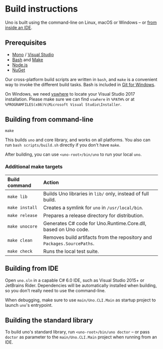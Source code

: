 # Build instructions

Uno is built using the command-line on Linux, macOS or Windows – or [from inside an IDE](#building-from-ide).

## Prerequisites

- [Mono](http://www.mono-project.com/download/) / [Visual Studio](https://www.visualstudio.com/downloads/)
- [Bash](http://www.msys2.org/) and [Make](http://gnuwin32.sourceforge.net/packages/make.htm)
- [Node.js](https://nodejs.org/en/download/)
- [NuGet](https://www.nuget.org/downloads/)

Our cross-platform build scripts are written in `bash`, and `make` is a convenient way to invoke the different build tasks.
Bash is included in [Git for Windows](https://git-scm.com/downloads).

On Windows, we need [vswhere] to locate your Visual Studio 2017 installation. Please make sure we can find `vswhere` in
`%PATH%` or at `%PROGRAMFILES(x86)%\Microsoft Visual Studio\Installer`.

[vswhere]: https://github.com/Microsoft/vswhere

## Building from command-line

```
make
```

This builds `uno` and core library, and works on all platforms. You also can run `bash scripts/build.sh` directly if you don't have `make`.

After building, you can use `<uno-root>/bin/uno` to run your local `uno`.

### Additional make targets

| Build command   | Action                                                                  |
|:----------------|:------------------------------------------------------------------------|
| `make lib`      | Builds Uno libraries in `lib/` only, instead of full build.             |
| `make install`  | Creates a symlink for `uno` in `/usr/local/bin`.                        |
| `make release`  | Prepares a release directory for distribution.                          |
| `make unocore`  | Generates C# code for Uno.Runtime.Core.dll, based on Uno code.          |
| `make clean`    | Removes build artifacts from the repository and `Packages.SourcePaths`. |
| `make check`    | Runs the local test suite.                                              |

## Building from IDE

Open `uno.sln` in a capable C# 6.0 IDE, such as Visual Studio 2015+ or JetBrains Rider. Dependencies will be automatically
installed when building, so you don't really need to use the command-line.

When debugging, make sure to use `main/Uno.CLI.Main` as startup project to launch `uno`'s entrypoint.

## Building the standard library

To build uno's standard library, run `<uno-root>/bin/uno doctor` – or pass `doctor` as parameter to the
`main/Uno.CLI.Main` project when running from an IDE.
